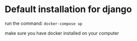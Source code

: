 # Default installation for django

run the command:
`docker-compose up`

make sure you have docker installed on your computer


